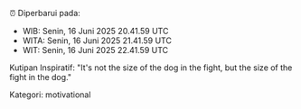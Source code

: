 ⏰ Diperbarui pada:
- WIB: Senin, 16 Juni 2025 20.41.59 UTC
- WITA: Senin, 16 Juni 2025 21.41.59 UTC
- WIT: Senin, 16 Juni 2025 22.41.59 UTC

Kutipan Inspiratif:
"It's not the size of the dog in the fight, but the size of the fight in the dog."


Kategori: motivational

